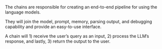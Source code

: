 The chains are responsible for creating an end-to-end pipeline for using the language models.

They will join the model, prompt, memory, parsing output, and debugging capability and provide an easy-to-use interface.

A chain will 1) receive the user’s query as an input, 2) process the LLM’s response, and lastly, 3) return the output to the user.
